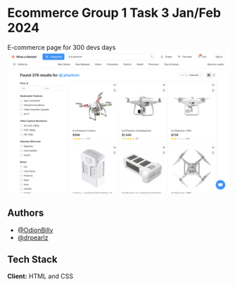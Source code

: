 # Ecommerce Group 1 Task 3 Jan/Feb 2024

E-commerce page for 300 devs days
![Logo](<assets/E-commerce%20(product%20list).png>)

## Authors

- [@OdionBilly](https://www.github.com/OdionBilly)
- [@drpearlz](https://www.github.com/Drpearlz)

<!-- Once you commit to the project, add your name above. -->

## Tech Stack

**Client:** HTML and CSS

<!-- **Server:** Node, Express -->
